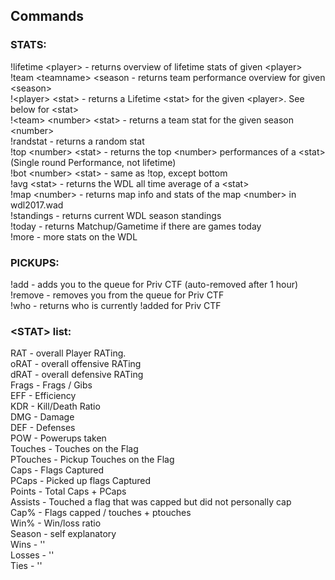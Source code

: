 ## Commands  
### STATS:  
!lifetime \<player> - returns overview of lifetime stats of given \<player>  
!team \<teamname> \<season - returns team performance overview for given \<season>   
!\<player> \<stat> - returns a Lifetime \<stat> for the given \<player>. See below for \<stat>  
!\<team> \<number> \<stat> - returns a team stat for the given season \<number>  
!randstat - returns a random stat  
!top \<number> \<stat> - returns the top \<number> performances of a \<stat> (Single round Performance, not lifetime)  
!bot \<number> \<stat> - same as !top, except bottom  
!avg \<stat> - returns the WDL all time average of a \<stat>   
!map \<number> - returns map info and stats of the map \<number> in wdl2017.wad  
!standings - returns current WDL season standings  
!today - returns Matchup/Gametime if there are games today  
!more - more stats on the WDL  

### PICKUPS:
!add - adds you to the queue for Priv CTF (auto-removed after 1 hour)  
!remove - removes you from the queue for Priv CTF  
!who - returns who is currently !added for Priv CTF  

### \<STAT> list:
RAT - overall Player RATing.    
oRAT - overall offensive RATing  
dRAT - overall defensive RATing  
Frags - Frags / Gibs  
EFF - Efficiency  
KDR - Kill/Death Ratio  
DMG - Damage  
DEF - Defenses  
POW - Powerups taken  
Touches - Touches on the Flag  
PTouches - Pickup Touches on the Flag  
Caps - Flags Captured  
PCaps - Picked up flags Captured  
Points - Total Caps + PCaps  
Assists - Touched a flag that was capped but did not personally cap  
Cap% - Flags capped / touches + ptouches  
Win% - Win/loss ratio  
Season - self explanatory  
Wins    -           ''  
Losses   -          ''  
Ties      -         ''  
